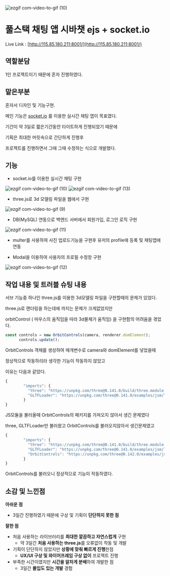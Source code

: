 ![ezgif com-video-to-gif (10)](https://github.com/kangminhyuk1111/shiba_chat_socket/assets/96116158/d39cd618-ebff-42dd-983e-5fd61ed781f4)

# 풀스택 채팅 앱 시바챗 ejs + socket.io

Live Link : [http://115.85.180.211:8001/](http://115.85.180.211:8001/)

## 역할분담

1인 프로젝트이기 때문에 혼자 진행하였다.

## 맡은부분

혼자서 디자인 및 기능구현.

메인 기능은 [socket.io](http://socket.io) 를 이용한 실시간 채팅 앱이 목표였다.

기간이 약 3일로 짧은기간동안 타이트하게 진행되었기 때문에

기획은 최대한 머릿속으로 간단하게 진행후

프로젝트를 진행하면서 그때 그때 수정하는 식으로 개발했다.

## 기능

- socket.io를 이용한 실시간 채팅 구현

![ezgif com-video-to-gif (10)](https://github.com/kangminhyuk1111/shiba_chat_socket/assets/96116158/c89ae83c-ba75-4f09-ac35-2d6a27d5dc76)
![ezgif com-video-to-gif (13)](https://github.com/kangminhyuk1111/shiba_chat_socket/assets/96116158/2817e5a9-4d0a-4110-b177-f99349824153)

- three.js로 3d 모델링 파일을 웹에서 구현

![ezgif com-video-to-gif (9)](https://github.com/kangminhyuk1111/shiba_chat_socket/assets/96116158/9f28b0cb-449e-43c5-8000-3abafc3710d0)

- DB(MySQL) 연동으로 백엔드 서버에서 회원가입, 로그인 로직 구현

![ezgif com-video-to-gif (11)](https://github.com/kangminhyuk1111/shiba_chat_socket/assets/96116158/24fc9ec9-59f3-47dd-8a60-f813996b1697)

- multer를 사용하여 사진 업로드기능을 구현후 유저의 profile에 등록 및 채팅앱에 연동

- Modal을 이용하여 사용자의 프로필 수정창 구현

![ezgif com-video-to-gif (12)](https://github.com/kangminhyuk1111/shiba_chat_socket/assets/96116158/6d921e99-0659-429b-920c-e35976b868bb)

## 작업 내용 및 트러블 슈팅 내용

서브 기능중 하나인 three.js를 이용한 3d모델링 파일을 구현할때의 문제가 있었다.

three.js로 랜더링을 하는데에 까지는 문제가 크게없었지만

orbitControl ( 마우스의 움직임을 따라 3d물체가 움직임) 을 구현함의 어려움을 겪었다.

```jsx
const controls = new OrbitControls(camera, renderer.domElement);
      controls.update();
```

OrbitControls 객체를 생성하여 매개변수로 camera와 domElement를 넣었을때

정상적으로 작동하리라 생각한 기능이 작동하지 않았고

이유는 다음과 같았다.

```jsx
{
        "imports": {
          "three": "https://unpkg.com/three@0.141.0/build/three.module.js",
          "GLTFLoader": "https://unpkg.com/three@0.141.0/examples/jsm/loaders/GLTFLoader.js",
        }
}
```

JS모듈을 불러올때 OrbitControls의 패키지를 가져오지 않아서 생긴 문제였다

three, GLTFLoader만 불러왔고 OrbitControls를 불러오지않아서 생긴문제였고

```jsx
{
        "imports": {
          "three": "https://unpkg.com/three@0.141.0/build/three.module.js",
          "GLTFLoader": "https://unpkg.com/three@0.141.0/examples/jsm/loaders/GLTFLoader.js",
          "OrbitControls": "https://unpkg.com/three@0.142.0/examples/jsm/controls/OrbitControls.js"
        }
}
```

OrbitControls를 불러오니 정상적으로 기능이 작동하였다.

## 소감 및 느낀점

**아쉬운 점** 

- 3일간 진행하였기 때문에 구상 및 기획이 **단단하지 못한 점**

**잘한 점**

- 처음 사용하는 라이브러리를 **최대한 깔끔하고 자연스럽게** 구현
    - 약 3일간 **처음 사용하는 three.js**를 오류없이 작동 및 개발
- 기획이 단단하지 않았지만 **상황에 맞춰 빠르게 진행**한점
    - **UX/UI 구상 및 와이어프레임 구상 없이** 프로젝트 진행
- 부족한 시간이였지만 **시간을 알차게 분배**하여 개발한 점
    - 3일간 **몰입도 있는 개발** 경험
